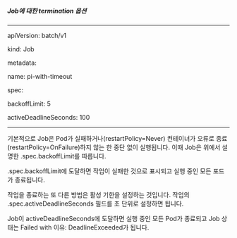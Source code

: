 ##### Job에 대한 termination 옵션
---
apiVersion: batch/v1 

kind: Job

metadata:

name: pi-with-timeout

spec:

backoffLimit: 5  

activeDeadlineSeconds: 100

---
기본적으로 Job은 Pod가 실패하거나(restartPolicy=Never) 컨테이너가 오류로 종료(restartPolicy=OnFailure)하지 않는 한 중단 없이 실행됩니다. 이때 Job은 위에서 설명한 .spec.backoffLimit를 따릅니다.

.spec.backoffLimit에 도달하면 작업이 실패한 것으로 표시되고 실행 중인 모든 포드가 종료됩니다.

작업을 종료하는 또 다른 방법은 활성 기한을 설정하는 것입니다. 작업의 .spec.activeDeadlineSeconds 필드를 초 단위로 설정하면 됩니다.

Job이 activeDeadlineSeconds에 도달하면 실행 중인 모든 Pod가 종료되고 Job 상태는 Failed with 이유: DeadlineExceeded가 됩니다.
